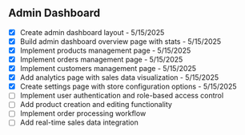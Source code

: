 ## Admin Dashboard

- [x] Create admin dashboard layout - 5/15/2025
- [x] Build admin dashboard overview page with stats - 5/15/2025
- [x] Implement products management page - 5/15/2025
- [x] Implement orders management page - 5/15/2025
- [x] Implement customers management page - 5/15/2025
- [x] Add analytics page with sales data visualization - 5/15/2025
- [x] Create settings page with store configuration options - 5/15/2025
- [ ] Implement user authentication and role-based access control
- [ ] Add product creation and editing functionality
- [ ] Implement order processing workflow
- [ ] Add real-time sales data integration

